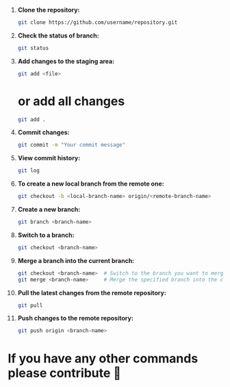 1. **Clone the repository:**
   ```bash
   git clone https://github.com/username/repository.git
   ```
   
2. **Check the status of branch:**
    ```bash
    git status
    ```

3. **Add changes to the staging area:**
    ```bash
    git add <file>
    ```
    # or add all changes
    ```bash
    git add .
    ```

4. **Commit changes:**
    ```bash
    git commit -m "Your commit message"
    ```

5. **View commit history:**
    ```bash
    git log
    ```

6. **To create a new local branch from the remote one:**

   ```bash
   git checkout -b <local-branch-name> origin/<remote-branch-name>
   ```

7. **Create a new branch:**
    ```bash
    git branch <branch-name>
    ```

8. **Switch to a branch:**
    ```bash
    git checkout <branch-name>
    ```

9. **Merge a branch into the current branch:**
    ```bash
    git checkout <branch-name>  # Switch to the branch you want to merge into
    git merge <branch-name>     # Merge the specified branch into the current branch
    ```

10. **Pull the latest changes from the remote repository:**
    ```bash
    git pull
    ```

10. **Push changes to the remote repository:**
    ```bash
    git push origin <branch-name>
    ```

# If you have any other commands please contribute 🦭
